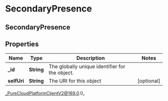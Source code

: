 # SecondaryPresence

## SecondaryPresence

## Properties

|Name | Type | Description | Notes|
|------------ | ------------- | ------------- | -------------|
| **_id** | **String** | The globally unique identifier for the object. | |
| **selfUri** | **String** | The URI for this object | [optional] |



_PureCloudPlatformClientV2@169.0.0_
